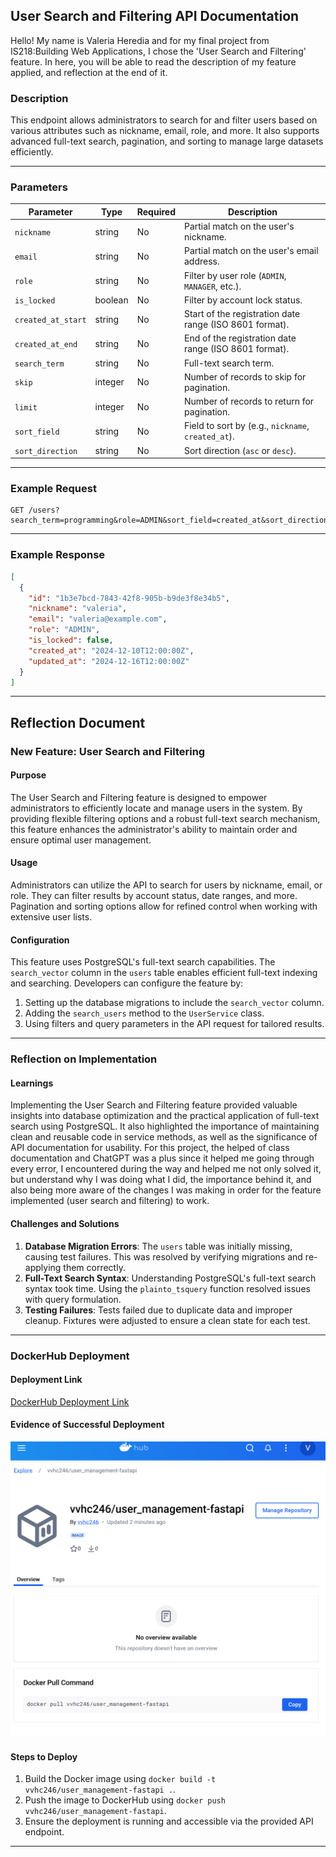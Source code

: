## User Search and Filtering API Documentation
Hello! My name is Valeria Heredia and for my final project from IS218:Building Web Applications, I chose the 'User Search and Filtering' feature. In here, you will be able to read the description of my feature applied, and reflection at the end of it.

### Description
This endpoint allows administrators to search for and filter users based on various attributes such as nickname, email, role, and more. It also supports advanced full-text search, pagination, and sorting to manage large datasets efficiently.

---

### Parameters

| Parameter           | Type    | Required | Description                                                 |
|---------------------|---------|----------|-------------------------------------------------------------|
| `nickname`          | string  | No       | Partial match on the user's nickname.                      |
| `email`             | string  | No       | Partial match on the user's email address.                 |
| `role`              | string  | No       | Filter by user role (`ADMIN`, `MANAGER`, etc.).            |
| `is_locked`         | boolean | No       | Filter by account lock status.                             |
| `created_at_start`  | string  | No       | Start of the registration date range (ISO 8601 format).    |
| `created_at_end`    | string  | No       | End of the registration date range (ISO 8601 format).      |
| `search_term`       | string  | No       | Full-text search term.                                      |
| `skip`              | integer | No       | Number of records to skip for pagination.                  |
| `limit`             | integer | No       | Number of records to return for pagination.                |
| `sort_field`        | string  | No       | Field to sort by (e.g., `nickname`, `created_at`).          |
| `sort_direction`    | string  | No       | Sort direction (`asc` or `desc`).                          |

---

### Example Request

```http
GET /users?search_term=programming&role=ADMIN&sort_field=created_at&sort_direction=asc&skip=0&limit=10
```

---

### Example Response

```json
[
  {
    "id": "1b3e7bcd-7843-42f8-905b-b9de3f8e34b5",
    "nickname": "valeria",
    "email": "valeria@example.com",
    "role": "ADMIN",
    "is_locked": false,
    "created_at": "2024-12-10T12:00:00Z",
    "updated_at": "2024-12-16T12:00:00Z"
  }
]
```

---

## Reflection Document

### New Feature: User Search and Filtering

#### Purpose
The User Search and Filtering feature is designed to empower administrators to efficiently locate and manage users in the system. By providing flexible filtering options and a robust full-text search mechanism, this feature enhances the administrator's ability to maintain order and ensure optimal user management.

#### Usage
Administrators can utilize the API to search for users by nickname, email, or role. They can filter results by account status, date ranges, and more. Pagination and sorting options allow for refined control when working with extensive user lists.

#### Configuration
This feature uses PostgreSQL's full-text search capabilities. The `search_vector` column in the `users` table enables efficient full-text indexing and searching. Developers can configure the feature by:
1. Setting up the database migrations to include the `search_vector` column.
2. Adding the `search_users` method to the `UserService` class.
3. Using filters and query parameters in the API request for tailored results.

---

### Reflection on Implementation

#### Learnings
Implementing the User Search and Filtering feature provided valuable insights into database optimization and the practical application of full-text search using PostgreSQL. It also highlighted the importance of maintaining clean and reusable code in service methods, as well as the significance of API documentation for usability. For this project, the helped of class documentation and ChatGPT was a plus since it helped me going through every error, I encountered during the way and helped me not only solved it, but understand why I was doing what I did, the importance behind it, and also being more aware of the changes I was making in order for the feature implemented (user search and filtering) to work. 

#### Challenges and Solutions
1. **Database Migration Errors**: The `users` table was initially missing, causing test failures. This was resolved by verifying migrations and re-applying them correctly.
2. **Full-Text Search Syntax**: Understanding PostgreSQL's full-text search syntax took time. Using the `plainto_tsquery` function resolved issues with query formulation.
3. **Testing Failures**: Tests failed due to duplicate data and improper cleanup. Fixtures were adjusted to ensure a clean state for each test.

---

### DockerHub Deployment

#### Deployment Link
[DockerHub Deployment Link](https://hub.docker.com/r/vvhc246/user_management-fastapi)

#### Evidence of Successful Deployment
![Successful Deployment Screenshot](dockerimage.png)

#### Steps to Deploy
1. Build the Docker image using `docker build -t vvhc246/user_management-fastapi .`.
2. Push the image to DockerHub using `docker push vvhc246/user_management-fastapi`.
3. Ensure the deployment is running and accessible via the provided API endpoint.

---
